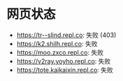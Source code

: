 # 网页状态
- https://tr--slind.repl.co: 失败 (403)
- https://k2.shilh.repl.co: 失败
- https://moo.zxco.repl.co: 失败
- https://v2ray.yoyho.repl.co: 失败
- https://tote.kaikaixin.repl.co: 失败
